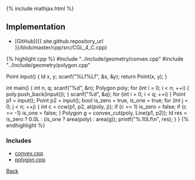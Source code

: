 {% include mathjax.html %}



## Implementation

- [GitHub]({{ site.github.repository_url }}/blob/master/cpp/src/CGL_4_C.cpp)

{% highlight cpp %}
#include "../include/geometry/convex.cpp"
#include "../include/geometry/polygon.cpp"

Point input() {
  ld x, y;
  scanf("%Lf%Lf", &x, &y);
  return Point(x, y);
}

int main() {
  int n, q;
  scanf("%d", &n);
  Polygon poly;
  for (int i = 0; i < n; ++i) {
    poly.push_back(input());
  }
  scanf("%d", &q);
  for (int i = 0; i < q; ++i) {
    Point p1 = input();
    Point p2 = input();
    bool is_zero = true, is_one = true;
    for (int j = 0; j < n; ++j) {
      int c = ccw(p1, p2, at(poly, j));
      if (c == 1) is_zero = false;
      if (c == -1) is_one = false;
    }
    Polygon g = convex_cut(poly, Line(p1, p2));
    ld res = is_zero ? 0.0L : (is_one ? area(poly) : area(g));
    printf("%.10Lf\n", res);
  }
}
{% endhighlight %}

### Includes

- [convex.cpp](../include/geometry/convex)
- [polygon.cpp](../include/geometry/polygon)

[Back](..)
